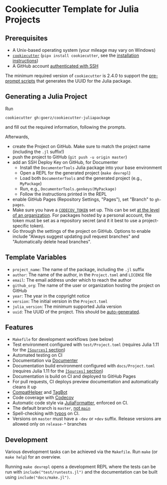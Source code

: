# Cookiecutter Template for Julia Projects

## Prerequisites

* A Unix-based operating system (your mileage may vary on Windows)
* [`cookiecutter`](https://github.com/cookiecutter/cookiecutter) (`pipx install cookiecutter`, see the [installation instructions](https://github.com/cookiecutter/cookiecutter?tab=readme-ov-file#installation))
* A GitHub account [authenticated with SSH](https://docs.github.com/en/authentication/connecting-to-github-with-ssh)

The minimum required version of `cookiecutter` is 2.4.0 to support the [pre-prompt scripts](hooks/pre_prompt.py) that generates the UUID for the Julia package.

## Generating a Julia Project

Run

```
cookiecutter gh:goerz/cookiecutter-juliapackage
```

and fill out the required information, following the prompts.

Afterwards,

* create the Project on GitHub. Make sure to match the project name (including the `.jl` suffix!)
* push the project to GitHub (`git push -u origin master`)
* add an SSH Deploy Key on GitHub, for Documenter
  - Install the `DocumenterTools` Julia package into your base environment
  - Open a REPL for the generated project (`make devrepl`)
  - Load both `DocumenterTools` and the generated project (e.g., `MyPackage`)
  - Run, e.g., `DocumenterTools.genkeys(MyPackage)`
  - Follow the instructions printed in the REPL
* enable GitHub Pages (Repository Settings, "Pages"), set "Branch" to `gh-pages`.
* Make sure you have a [`CODECOV_TOKEN`](https://docs.codecov.com/docs/adding-the-codecov-token) set up. This can be set [at the level of an organization](https://discourse.julialang.org/t/psa-new-version-of-codecov-action-requires-additional-setup/109857). For packages hosted by a personal account, the token must be set as a repository secret (and it it best to use a project-specific token).
* Go through the settings of the project on GitHub. Options to enable include "Always suggest updating pull request branches" and "Automatically delete head branches".

## Template Variables

  * `project_name`: The name of the package, including the `.jl` suffix
  * `author`: The name of the author, in the `Project.toml` and `LICENSE` file
  * `email`: The email address under which to reach the author
  * `github_org`: The name of the user or organization hosting the project on GitHub
  * `year`: The year in the copyright notice
  * `version`: The initial version in the `Project.toml`
  * `julia_version`: The minimum supported Julia version
  * `uuid`: The UUID of the project. This should be [auto-generated](https://stackoverflow.com/questions/69945658/how-to-create-a-uuid-for-a-julia-package).

## Features

* `Makefile` for development workflows (see below)
* Test environment configured with `test/Project.toml` (requires Julia 1.11 for the [`[Sources]` section](https://github.com/crate-ci/typos))
* Automated testing on CI
* Documentation via [Documenter](https://documenter.juliadocs.org/stable/)
* Documentation build environment configured with `docs/Project.toml` (requires Julia 1.11 for the [`[Sources]` section](https://github.com/crate-ci/typos))
* Documentation is build on CI and deployed to GitHub Pages
* For pull requests, CI deploys preview documentation and automatically cleans it up
* [CompatHelper](https://github.com/JuliaRegistries/CompatHelper.jl) and [TagBot](https://github.com/JuliaRegistries/TagBot)
* Code coverage with [Codecov](https://about.codecov.io)
* Automatic code style via [JuliaFormatter](https://github.com/domluna/JuliaFormatter.jl), enforced on CI.
* The default branch is `master`, [not `main`](https://docs.github.com/en/account-and-profile/setting-up-and-managing-your-personal-account-on-github/managing-user-account-settings/managing-the-default-branch-name-for-your-repositories)
* Spell-checking with [typos](https://github.com/crate-ci/typos) on CI.
* Versions on `master` must have a `-dev` or `+dev` suffix. Release versions are allowed only on `release-*` branches

## Development

Various development tasks can be achieved via the `Makefile`. Run `make` (or `make help`) for an overview.

Running `make devrepl` opens a development REPL where the tests can be run with `include("test/runtests.jl")` and the documentation can be built using `include("docs/make.jl")`.
